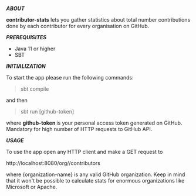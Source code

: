 ___ABOUT___

<b> contributor-stats</b> lets you gather statistics about total number contributions done by each contributor for every organisation on GitHub.

___PREREQUISITES___

- Java 11 or higher
- SBT


___INITIALIZATION___

To start the app please run the following commands:
> sbt compile

and then


> sbt run [github-token]

where <b> github-token </b> is your personal access token generated on GitHub. Mandatory for high number of HTTP requests to GitHub API.

___USAGE___

To use the app open any HTTP client and make a GET request to 

http://localhost:8080/org/<organization-name>/contributors

where {organization-name} is any valid GitHub organization. 
Keep in mind that it won't be possible to calculate stats for enormous organizations like Microsoft or Apache. 



